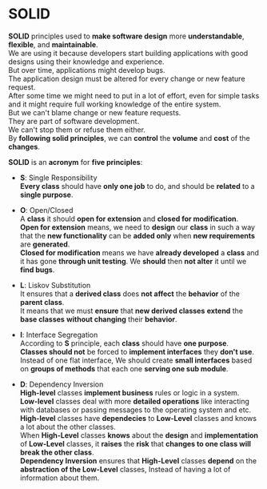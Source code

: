 ﻿# SOLID

**SOLID** principles used to **make software design** more **understandable**, **flexible**, and **maintainable**.  
We are using it because developers start building applications with good designs using their knowledge and experience.  
But over time, applications might develop bugs.  
The application design must be altered for every change or new feature request.  
After some time we might need to put in a lot of effort, even for simple tasks and it might require full working knowledge of the entire system.  
But we can't blame change or new feature requests.  
They are part of software development.  
We can't stop them or refuse them either.  
By **following solid principles**, we can **control** the **volume** and **cost** of the **changes**.  

**SOLID** is an **acronym** for **five principles**:  

  - **S**: Single Responsibility  
    **Every class** should have **only one job** to do, and should be **related** to a **single purpose**.

  - **O**: Open/Closed  
    A **class** it should **open for extension** and **closed for modification**.  
    **Open for extension** means, we need to **design** our **class** in such a way that the **new functionality** can be **added only** when **new requirements** are **generated**.  
    **Closed for modification** means we have **already developed** a **class** and it has gone **through unit testing**. We **should** then **not alter** it until we **find bugs**.

  - **L**: Liskov Substitution  
    It ensures that a **derived class** does **not affect** the **behavior** of the **parent class**.  
    It means that we must **ensure** that **new derived classes** **extend** the **base classes** **without changing** their **behavior**.

  - **I**: Interface Segregation  
    According to **S** principle, each **class** should have **one purpose**.  
    **Classes should not** be forced to **implement interfaces** they **don't use**.  
    Instead of one flat interface, We should create **small interfaces** based on **groups of methods** that each one **serving one sub module**.  

  - **D**: Dependency Inversion  
    **High-level** classes **implement business** rules or logic in a system.  
    **Low-level** classes deal with more **detailed operations** like interacting with databases or passing messages to the operating system and etc.  
    **High-level** classes have **dependecies** to **Low-Level** classes and knows a lot about the other classes.  
    When **High-Level** classes **knows** about the **design** and **implementation** of **Low-Level** classes, it **raises** the **risk** that **changes to one class will break the other class**.  
    **Dependency Inversion** ensures that **High-Level** classes **depend** on the **abstraction of the Low-Level** classes, Instead of having a lot of information about them.